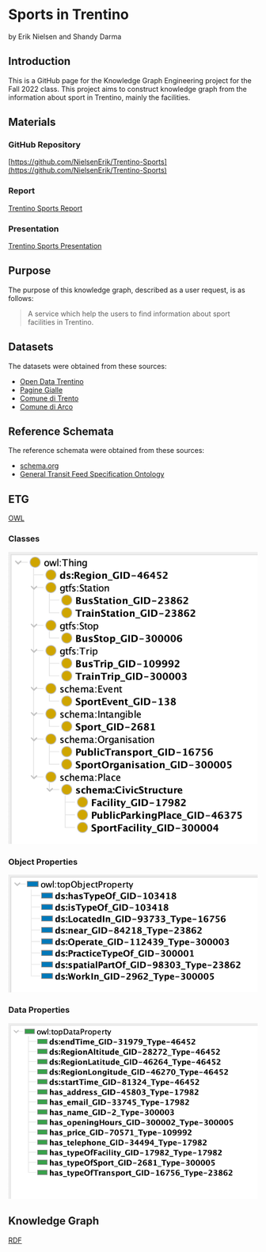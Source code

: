 # Sports in Trentino

by Erik Nielsen and Shandy Darma

## Introduction

This is a GitHub page for the Knowledge Graph Engineering project for the Fall 2022 class. This project aims to construct knowledge graph from the information about sport in Trentino, mainly the facilities.

## Materials

### GitHub Repository

[https://github.com/NielsenErik/Trentino-Sports](https://github.com/NielsenErik/Trentino-Sports)

### Report

[Trentino Sports Report](https://github.com/NielsenErik/Trentino-Sports/blob/main/Documentation/trentino_sports_presentations.pdf)

### Presentation

[Trentino Sports Presentation](https://github.com/NielsenErik/Trentino-Sports/blob/main/Documentation/Trentino-Sports-8v0-Trentino_sports_presentations.pptx)

## Purpose

The purpose of this knowledge graph, described as a user request, is as follows:

> A service which help the users to find information about sport facilities in Trentino.

## Datasets

The datasets were obtained from these sources:
* [Open Data Trentino](https://dati.trentino.it/dataset/localizzazione-impianti-sportivi-open-data)
* [Pagine Gialle](https://www.paginegialle.it)
* [Comune di Trento](https://www.comune.trento.it/Aree-tematiche/Sport/Impianti-sportivi)
* [Comune di Arco](https://www.comune.arco.tn.it/Territorio/Informazioni-utili/Sport/Impianti-Sportivi)

## Reference Schemata

The reference schemata were obtained from these sources:
* [schema.org](https://schema.org)
* [General Transit Feed Specification Ontology](https://lov.linkeddata.es/dataset/lov/vocabs/gtfs)

## ETG

[OWL](https://github.com/NielsenErik/Trentino-Sports/tree/main/Teleologies/Formal%20Modeling)

### Classes
<img src="./Documentation/pictures/etg_classes.png" width="520px" alt="Classes"/>

### Object Properties
<img src="./Documentation/pictures/etg_object_properties.png" width="520px" alt="Object Properties"/>

### Data Properties
<img src="./Documentation/pictures/etg_data_properties.png" width="520px" alt="Data Properties"/>

## Knowledge Graph

[RDF](https://github.com/NielsenErik/Trentino-Sports/tree/main/Datasets/Data%20Integration)
